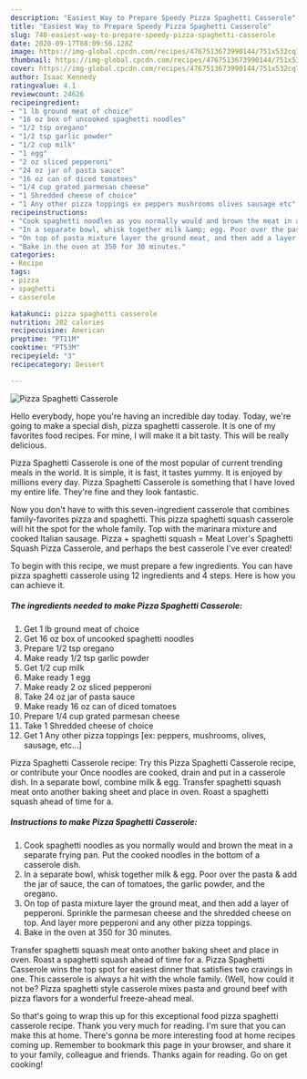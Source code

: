 ```yaml
---
description: "Easiest Way to Prepare Speedy Pizza Spaghetti Casserole"
title: "Easiest Way to Prepare Speedy Pizza Spaghetti Casserole"
slug: 740-easiest-way-to-prepare-speedy-pizza-spaghetti-casserole
date: 2020-09-17T08:09:56.128Z
image: https://img-global.cpcdn.com/recipes/4767513673990144/751x532cq70/pizza-spaghetti-casserole-recipe-main-photo.jpg
thumbnail: https://img-global.cpcdn.com/recipes/4767513673990144/751x532cq70/pizza-spaghetti-casserole-recipe-main-photo.jpg
cover: https://img-global.cpcdn.com/recipes/4767513673990144/751x532cq70/pizza-spaghetti-casserole-recipe-main-photo.jpg
author: Isaac Kennedy
ratingvalue: 4.1
reviewcount: 24626
recipeingredient:
- "1 lb ground meat of choice"
- "16 oz box of uncooked spaghetti noodles"
- "1/2 tsp oregano"
- "1/2 tsp garlic powder"
- "1/2 cup milk"
- "1 egg"
- "2 oz sliced pepperoni"
- "24 oz jar of pasta sauce"
- "16 oz can of diced tomatoes"
- "1/4 cup grated parmesan cheese"
- "1 Shredded cheese of choice"
- "1 Any other pizza toppings ex peppers mushrooms olives sausage etc"
recipeinstructions:
- "Cook spaghetti noodles as you normally would and brown the meat in a separate frying pan. Put the cooked noodles in the bottom of a casserole dish."
- "In a separate bowl, whisk together milk &amp; egg. Poor over the pasta &amp; add the jar of sauce, the can of tomatoes, the garlic powder, and the oregano."
- "On top of pasta mixture layer the ground meat, and then add a layer of pepperoni. Sprinkle the parmesan cheese and the shredded cheese on top. And layer more pepperoni and any other pizza toppings."
- "Bake in the oven at 350 for 30 minutes."
categories:
- Recipe
tags:
- pizza
- spaghetti
- casserole

katakunci: pizza spaghetti casserole 
nutrition: 202 calories
recipecuisine: American
preptime: "PT11M"
cooktime: "PT53M"
recipeyield: "3"
recipecategory: Dessert

---
```



![Pizza Spaghetti Casserole](https://img-global.cpcdn.com/recipes/4767513673990144/751x532cq70/pizza-spaghetti-casserole-recipe-main-photo.jpg)

Hello everybody, hope you're having an incredible day today. Today, we're going to make a special dish, pizza spaghetti casserole. It is one of my favorites food recipes. For mine, I will make it a bit tasty. This will be really delicious.

Pizza Spaghetti Casserole is one of the most popular of current trending meals in the world. It is simple, it is fast, it tastes yummy. It is enjoyed by millions every day. Pizza Spaghetti Casserole is something that I have loved my entire life. They're fine and they look fantastic.

Now you don&#39;t have to with this seven-ingredient casserole that combines family-favorites pizza and spaghetti. This pizza spaghetti squash casserole will hit the spot for the whole family. Top with the marinara mixture and cooked Italian sausage. Pizza + spaghetti squash = Meat Lover&#39;s Spaghetti Squash Pizza Casserole, and perhaps the best casserole I&#39;ve ever created!


To begin with this recipe, we must prepare a few ingredients. You can have pizza spaghetti casserole using 12 ingredients and 4 steps. Here is how you can achieve it.

<!--inarticleads1-->

##### The ingredients needed to make Pizza Spaghetti Casserole:

1. Get 1 lb ground meat of choice
1. Get 16 oz box of uncooked spaghetti noodles
1. Prepare 1/2 tsp oregano
1. Make ready 1/2 tsp garlic powder
1. Get 1/2 cup milk
1. Make ready 1 egg
1. Make ready 2 oz sliced pepperoni
1. Take 24 oz jar of pasta sauce
1. Make ready 16 oz can of diced tomatoes
1. Prepare 1/4 cup grated parmesan cheese
1. Take 1 Shredded cheese of choice
1. Get 1 Any other pizza toppings [ex: peppers, mushrooms, olives, sausage, etc...]


Pizza Spaghetti Casserole recipe: Try this Pizza Spaghetti Casserole recipe, or contribute your Once noodles are cooked, drain and put in a casserole dish. In a separate bowl, combine milk &amp; egg. Transfer spaghetti squash meat onto another baking sheet and place in oven. Roast a spaghetti squash ahead of time for a. 

<!--inarticleads2-->

##### Instructions to make Pizza Spaghetti Casserole:

1. Cook spaghetti noodles as you normally would and brown the meat in a separate frying pan. Put the cooked noodles in the bottom of a casserole dish.
1. In a separate bowl, whisk together milk &amp; egg. Poor over the pasta &amp; add the jar of sauce, the can of tomatoes, the garlic powder, and the oregano.
1. On top of pasta mixture layer the ground meat, and then add a layer of pepperoni. Sprinkle the parmesan cheese and the shredded cheese on top. And layer more pepperoni and any other pizza toppings.
1. Bake in the oven at 350 for 30 minutes.


Transfer spaghetti squash meat onto another baking sheet and place in oven. Roast a spaghetti squash ahead of time for a. Pizza Spaghetti Casserole wins the top spot for easiest dinner that satisfies two cravings in one. This casserole is always a hit with the whole family. (Well, how could it not be? Pizza spaghetti style casserole mixes pasta and ground beef with pizza flavors for a wonderful freeze-ahead meal. 

So that's going to wrap this up for this exceptional food pizza spaghetti casserole recipe. Thank you very much for reading. I'm sure that you can make this at home. There's gonna be more interesting food at home recipes coming up. Remember to bookmark this page in your browser, and share it to your family, colleague and friends. Thanks again for reading. Go on get cooking!
